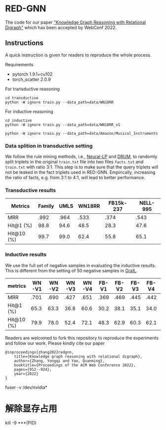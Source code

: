 # RED-GNN
The code for our paper ["Knowledge Graph Reasoning with Relational Digraph"](https://arxiv.org/pdf/2108.06040.pdf) which has been accepted by WebConf 2022.



## Instructions

A quick instruction is given for readers to reproduce the whole process.



Requirements 

- pytorch  1.9.1+cu102
- torch_scatter 2.0.9



For transductive reasoning

    cd transductive
    python -W ignore train.py --data_path=data/WN18RR



For inductive reasoning

    cd inductive
    python -W ignore train.py --data_path=data/WN18RR_v1
    
    python -W ignore train.py --data_path=data/Amazon/Musical_Instruments



### Data splition in transductive setting

We follow the rule mining methods, i.e., [Neural-LP](https://github.com/fanyangxyz/Neural-LP) and [DRUM](https://github.com/alisadeghian/DRUM), to randomly split triplets in the original `train.txt` file into two files `facts.txt` and `train.txt` with ratio 3:1. This step is to make sure that the query triplets will not be leaked in the fact triplets used in RED-GNN. Empirically, increasing the ratio of facts, e.g. from 3:1 to 4:1, will lead to better performance.




### Transductive results

| Metrics    | Family | UMLS | WN18RR | FB15k-237 | NELL-995 |
| ---------- | ------ | ---- | ------ | --------- | -------- |
| MRR        | .992   | .964 | .533   | .374      | .543     |
| Hit@1 (%)  | 98.8   | 94.6 | 48.5   | 28.3      | 47.6     |
| Hit@10 (%) | 99.7   | 99.0 | 62.4   | 55.8      | 65.1     |


### Inductive results

We use the full set of negative samples in evaluating the inductive results. This is different from the setting of 50 negative samples in [GraIL](https://arxiv.org/pdf/1911.06962.pdf).

| metrics    | WN-V1 | WN-V2 | WN-V3 | WN-V4 | FB-V1 | FB-V2 | FB-V3 | FB-V4 | NL-V1 | NL-V2 | NL-V3 | NL-V4 |
| ---------- | ----- | ----- | ----- | ----- | ----- | ----- | ----- | ----- | ----- | ----- | ----- | ----- |
| MRR        | .701  | .690  | .427  | .651  | .369  | .469  | .445  | .442  | .637  | .419  | .436  | .363  |
| Hit@1 (%)  | 65.3  | 63.3  | 36.8  | 60.6  | 30.2  | 38.1  | 35.1  | 34.0  | 52.5  | 31.9  | 34.5  | 25.9  |
| Hit@10 (%) | 79.9  | 78.0  | 52.4  | 72.1  | 48.3  | 62.9  | 60.3  | 62.1  | 86.6  | 60.1  | 59.4  | 55.6  |



Readers are welcomed to fork this repository to reproduce the experiments and follow our work. Please kindly cite our paper

    @inproceedings{zhang2022redgnn,
        title={Knowledge graph reasoning with relational digraph},
        author={Zhang, Yongqi and Yao, Quanming},
        booktitle={Proceedings of the ACM Web Conference 2022},
        pages={912--924},
        year={2022}
    }


fuser -v /dev/nvidia*

# 解除显存占用
kill -9 ***(PID) 